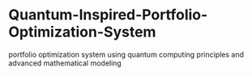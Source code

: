 # Quantum-Inspired-Portfolio-Optimization-System
portfolio optimization system using quantum computing principles and advanced mathematical modeling

